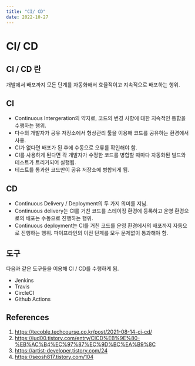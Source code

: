 ```yaml
---
title: "CI/ CD"
date: 2022-10-27
---
```


# CI/ CD

## CI / CD 란

개발에서 배포까지 모든 단계를 자동화해서 효율적이고 지속적으로 배포하는 행위.

## CI

- Continuous Intergeration의 약자로, 코드의 변경 사항에 대한 지속적인 통합을 수행하는 행위.
- 다수의 개발자가 공유 저장소에서 형상관리 툴을 이용해 코드를 공유하는 환경에서 사용.
- CI가 없다면 배포가 된 후에 수동으로 오류를 확인해야 함.
- CI를 사용하게 된다면 각 개발자가 수정한 코드를 병합할 때마다 자동화된 빌드와 테스트가 트리거되어 실행됨.
- 테스트를 통과한 코드만이 공유 저장소에 병합되게 됨.

## CD

- Continuous Delivery / Deployment의 두 가지 의미를 지님.
- Continuous delivery는 CI를 거친 코드를 스테이징 환경에 등록하고 운영 환경으로의 배포는 수동으로 진행하는 행위.
- Continuous deployment는 CI를 거친 코드를 운영 환경에서의 배포까지 자동으로 진행하는 행위. 파이프라인의 이전 단계를 모두 문제없이 통과해야 함.

## 도구

다음과 같은 도구들을 이용해 CI / CD를 수행하게 됨.

- Jenkins
- Travis
- CircleCI
- Github Actions

## References

1. https://tecoble.techcourse.co.kr/post/2021-08-14-ci-cd/
2. https://jud00.tistory.com/entry/CICD%EB%9E%80-%EB%AC%B4%EC%97%87%EC%9D%BC%EA%B9%8C
3. https://artist-developer.tistory.com/24
4. https://seosh817.tistory.com/104
